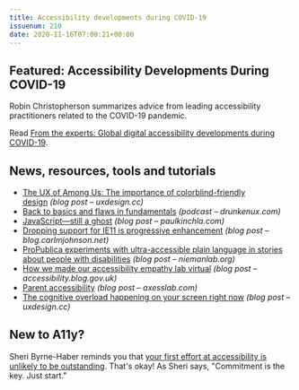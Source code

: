 ```yaml
---
title: Accessibility developments during COVID-19
issuenum: 210
date: 2020-11-16T07:00:21+00:00
---
```


## Featured: Accessibility Developments During COVID-19

Robin Christopherson summarizes advice from leading accessibility practitioners related to the COVID-19 pandemic.

Read [From the experts: Global digital accessibility developments during COVID-19](https://www.smashingmagazine.com/2020/11/global-digital-accessibility-developments-during-covid/).

## News, resources, tools and tutorials

* [The UX of Among Us: The importance of colorblind-friendly design](https://uxdesign.cc/the-importance-of-colorblind-friendly-design-case-study-among-us-dcd042c87b9) _(blog post – uxdesign.cc)_
* [Back to basics and flaws in fundamentals](https://drunkenux.com/podcast/dux75/) _(podcast – drunkenux.com)_
* [JavaScript—still a ghost](https://paulkinchla.com/blog/javascript-still-a-ghost/) _(blog post – paulkinchla.com)_
* [Dropping support for IE11 is progressive enhancement](https://blog.carlmjohnson.net/post/2020/time-to-kill-ie11/) _(blog post – blog.carlmjohnson.net)_
* [ProPublica experiments with ultra-accessible plain language in stories about people with disabilities](https://www.niemanlab.org/2020/11/propublica-experiments-with-ultra-accessible-plain-language-in-stories-about-disabilities/) _(blog post – niemanlab.org)_
* [How we made our accessibility empathy lab virtual](https://accessibility.blog.gov.uk/2020/11/12/how-we-made-our-accessibility-empathy-lab-virtual/) _(blog post – accessibility.blog.gov.uk)_
* [Parent accessibility](https://axesslab.com/parent-a11y/) _(blog post – axesslab.com)_
* [The cognitive overload happening on your screen right now](https://uxdesign.cc/the-cognitive-overload-happening-on-your-screen-right-now-deee2a913393) _(blog post – uxdesign.cc)_

## New to A11y?

Sheri Byrne-Haber reminds you that [your first effort at accessibility is unlikely to be outstanding](https://sheribyrnehaber.com/your-first-attempt-at-making-anything-accessible-will-be-awful/). That's okay! As Sheri says, "Commitment is the key. Just start."